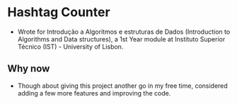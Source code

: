 # Hashtag Counter

 - Wrote for Introdução a Algoritmos e estruturas de Dados (Introduction to Algorithms and Data structures), a 1st Year module at Instituto Superior Técnico (IST) - University of Lisbon.
 
 ## Why now
 - Though about giving this project another go in my free time, considered adding a few more features and improving the code.
